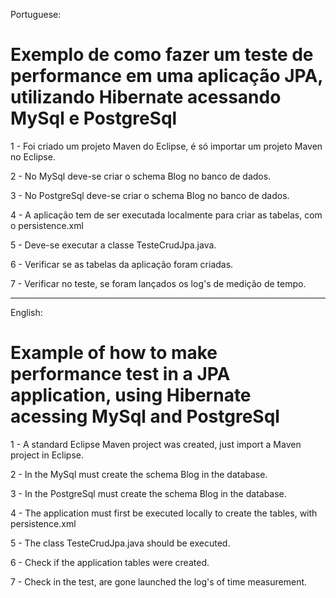 ﻿Portuguese: 
# Exemplo de como fazer um teste de performance em uma aplicação JPA, utilizando Hibernate acessando MySql e PostgreSql

1 - Foi criado um projeto Maven do Eclipse, é só importar um projeto Maven no Eclipse.  

2 - No MySql deve-se criar o schema Blog no banco de dados.

3 - No PostgreSql deve-se criar o schema Blog no banco de dados.

4 - A aplicação tem de ser executada localmente para criar as tabelas, com o persistence.xml 

5 - Deve-se executar a classe TesteCrudJpa.java.

6 - Verificar se as tabelas da aplicação foram criadas. 

7 - Verificar no teste, se foram lançados os log's de medição de tempo.
____________________________________________________________________________________________________________________________________________________
English: 
# Example of how to make performance test in a JPA application, using Hibernate acessing MySql and PostgreSql 

1 - A standard Eclipse Maven project was created, just import a Maven project in Eclipse.

2 - In the MySql must create the schema Blog in the database. 

3 - In the PostgreSql must create the schema Blog in the database.

4 - The application must first be executed locally to create the tables, with persistence.xml

5 - The class TesteCrudJpa.java should be executed.

6 - Check if the application tables were created.

7 - Check in the test, are gone launched the log's of time measurement.
